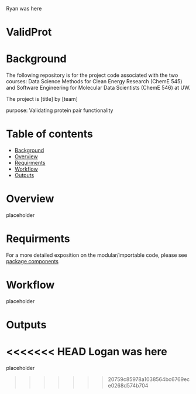 Ryan was here
# ValidProt

# Background

The following repository is for the project code associated with the two courses: Data Science Methods for Clean Energy Research (ChemE 545) and Software Engineering for Molecular Data Scientists (ChemE 546) at UW.

The project is [title] by [team]

purpose: Validating protein pair functionality

# Table of contents

- [Background](#background)
- [Overview](#overview)
- [Requirments](#requirments)
- [Workflow](#workflow)
- [Outputs](#outputs)

# Overview

placeholder

# Requirments

For a more detailed exposition on the modular/importable code, please see [package components](/docs/package_components.md)

# Workflow

placeholder

# Outputs

<<<<<<< HEAD
Logan was here
=======
placeholder
>>>>>>> 20759c85978a1038564bc6769ece0268d574b704
